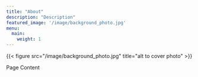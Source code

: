 ```yaml
---
title: "About"
description: "Description"
featured_image: '/image/background_photo.jpg'
menu:
  main:
    weight: 1
---
```

{{< figure src="/image/background_photo.jpg" title="alt to cover photo" >}}

Page Content
